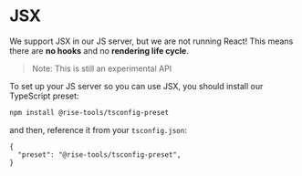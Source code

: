 # JSX

We support JSX in our JS server, but we are not running React! This means there are __no hooks__ and no __rendering life cycle__.

> Note: This is still an experimental API

To set up your JS server so you can use JSX, you should install our TypeScript preset:

```sh
npm install @rise-tools/tsconfig-preset
```

and then, reference it from your `tsconfig.json`:

```tsx
{
  "preset": "@rise-tools/tsconfig-preset",
}
```
